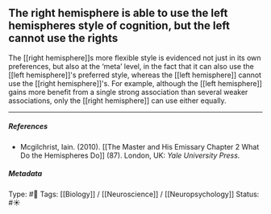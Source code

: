 ## The right hemisphere is able to use the left hemispheres style of cognition, but the left cannot use the rights  # 

The [[right hemisphere]]s more flexible style is evidenced not just in its own preferences, but also at the ‘meta’ level, in the fact that it can also use the [[left hemisphere]]'s preferred style, whereas the [[left hemisphere]] cannot use the [[right hemisphere]]'s. For example, although the [[left hemisphere]] gains more benefit from a single strong association than several weaker associations, only the [[right hemisphere]] can use either equally.

___

##### References

- Mcgilchrist, Iain. (2010). [[The Master and His Emissary Chapter 2 What Do the Hemispheres Do]] (87). London, UK: _Yale University Press._

##### Metadata

Type: #🔴 
Tags: [[Biology]] / [[Neuroscience]] / [[Neuropsychology]]
Status: #☀️ 
